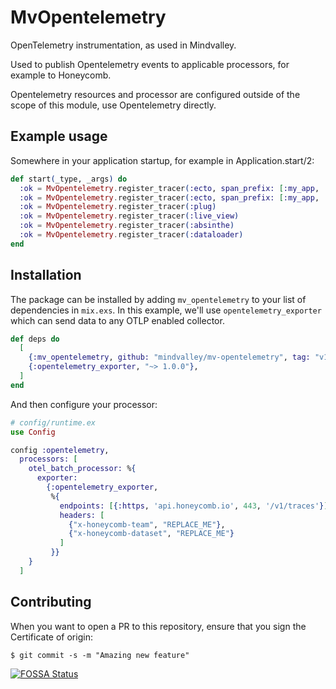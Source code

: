 # MvOpentelemetry

OpenTelemetry instrumentation, as used in Mindvalley.

Used to publish Opentelemetry events to applicable processors, for example
to Honeycomb.

Opentelemetry resources and processor are configured outside of the scope
of this module, use Opentelemetry directly.

## Example usage

Somewhere in your application startup, for example in Application.start/2:

```elixir
def start(_type, _args) do
  :ok = MvOpentelemetry.register_tracer(:ecto, span_prefix: [:my_app, :repo])
  :ok = MvOpentelemetry.register_tracer(:ecto, span_prefix: [:my_app, :replica_repo])
  :ok = MvOpentelemetry.register_tracer(:plug)
  :ok = MvOpentelemetry.register_tracer(:live_view)
  :ok = MvOpentelemetry.register_tracer(:absinthe)
  :ok = MvOpentelemetry.register_tracer(:dataloader)
end
```

## Installation

The package can be installed by adding `mv_opentelemetry` to your list of
dependencies in `mix.exs`. In this example, we'll use `opentelemetry_exporter`
which can send data to any OTLP enabled collector.

```elixir
def deps do
  [
    {:mv_opentelemetry, github: "mindvalley/mv-opentelemetry", tag: "v1.0.0"},
    {:opentelemetry_exporter, "~> 1.0.0"},
  ]
end
```

And then configure your processor:

```elixir
# config/runtime.ex
use Config

config :opentelemetry,
  processors: [
    otel_batch_processor: %{
      exporter:
        {:opentelemetry_exporter,
         %{
           endpoints: [{:https, 'api.honeycomb.io', 443, '/v1/traces'}],
           headers: [
             {"x-honeycomb-team", "REPLACE_ME"},
             {"x-honeycomb-dataset", "REPLACE_ME"}
           ]
         }}
    }
  ]
```

## Contributing

When you want to open a PR to this repository, ensure that you sign the Certificate of origin:

```
$ git commit -s -m "Amazing new feature"
```

[![FOSSA Status](https://app.fossa.com/api/projects/git%2Bgithub.com%2Fmindvalley%2Fmv-opentelemetry.svg?type=large)](https://app.fossa.com/projects/git%2Bgithub.com%2Fmindvalley%2Fmv-opentelemetry?ref=badge_large)
